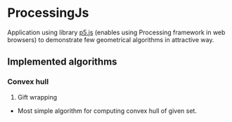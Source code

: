 # ProcessingJs
Application using library [p5.js](https://p5js.org/) (enables using Processing framework in web browsers) to demonstrate few geometrical algorithms in attractive way.

## Implemented algorithms
### Convex hull
1. Gift wrapping
  * Most simple algorithm for computing convex hull of given set.
